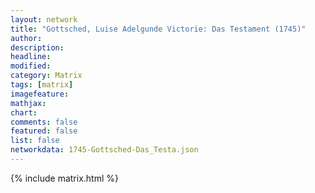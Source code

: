 ```yaml
---
layout: network
title: "Gottsched, Luise Adelgunde Victorie: Das Testament (1745)"
author:
description:
headline:
modified:
category: Matrix
tags: [matrix]
imagefeature: 
mathjax: 
chart: 
comments: false
featured: false
list: false
networkdata: 1745-Gottsched-Das_Testa.json
---
```

{% include matrix.html %}
